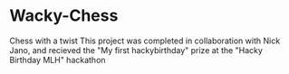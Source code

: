 # Wacky-Chess
Chess with a twist
This project was completed in collaboration with Nick Jano, and recieved the "My first hackybirthday" prize at the "Hacky Birthday MLH" hackathon
